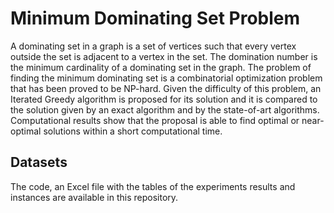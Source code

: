 # Minimum Dominating Set Problem
A dominating set in a graph is a set of vertices such that every vertex outside the set is adjacent to a vertex in the set. The domination number is the minimum cardinality of a dominating set in the graph. The problem of finding the minimum dominating set is a combinatorial optimization problem that has been proved to be NP-hard. Given the difficulty of this problem, an Iterated Greedy algorithm is proposed for its solution and it is compared to the solution given by an exact algorithm and by the state-of-art algorithms. Computational results show that the proposal is able to find optimal or near-optimal solutions within a short computational time. 

## Datasets
The code, an Excel file with the tables of the experiments results and instances are available in this repository.

